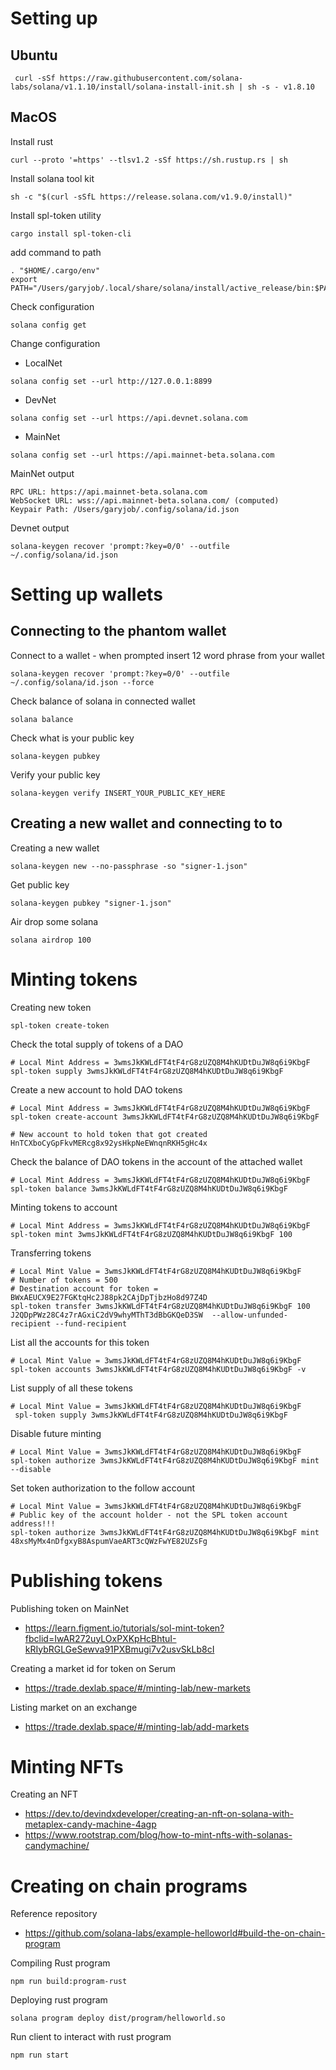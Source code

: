 # Setting up

## Ubuntu
```
 curl -sSf https://raw.githubusercontent.com/solana-labs/solana/v1.1.10/install/solana-install-init.sh | sh -s - v1.8.10
```

## MacOS
Install rust
```
curl --proto '=https' --tlsv1.2 -sSf https://sh.rustup.rs | sh
```

Install solana tool kit
```
sh -c "$(curl -sSfL https://release.solana.com/v1.9.0/install)"
```

Install spl-token utility
```
cargo install spl-token-cli
```

add command to path
```
. "$HOME/.cargo/env"
export PATH="/Users/garyjob/.local/share/solana/install/active_release/bin:$PATH"
```

Check configuration
```
solana config get
```

Change configuration 
- LocalNet
```
solana config set --url http://127.0.0.1:8899
```

- DevNet
```
solana config set --url https://api.devnet.solana.com
```

- MainNet
```
solana config set --url https://api.mainnet-beta.solana.com
```

  MainNet output
  ```
  RPC URL: https://api.mainnet-beta.solana.com 
  WebSocket URL: wss://api.mainnet-beta.solana.com/ (computed)
  Keypair Path: /Users/garyjob/.config/solana/id.json 
  ```

  Devnet output
  ```
  solana-keygen recover 'prompt:?key=0/0' --outfile ~/.config/solana/id.json
  ```


# Setting up wallets

## Connecting to the phantom wallet
Connect to a wallet - when prompted insert 12 word phrase from your wallet
```
solana-keygen recover 'prompt:?key=0/0' --outfile ~/.config/solana/id.json --force
```

Check balance of solana in connected wallet
```
solana balance
```

Check what is your public key
```
solana-keygen pubkey
```


Verify your public key
```
solana-keygen verify INSERT_YOUR_PUBLIC_KEY_HERE
```

## Creating a new wallet and connecting to to
Creating a new wallet
```
solana-keygen new --no-passphrase -so "signer-1.json"
```

Get public key 
```
solana-keygen pubkey "signer-1.json"
```

Air drop some solana
```
solana airdrop 100
```


# Minting tokens 
Creating new token
```
spl-token create-token
```

Check the total supply of tokens of a DAO
```
# Local Mint Address = 3wmsJkKWLdFT4tF4rG8zUZQ8M4hKUDtDuJW8q6i9KbgF
spl-token supply 3wmsJkKWLdFT4tF4rG8zUZQ8M4hKUDtDuJW8q6i9KbgF

```

Create a new account to hold DAO tokens
```
# Local Mint Address = 3wmsJkKWLdFT4tF4rG8zUZQ8M4hKUDtDuJW8q6i9KbgF
spl-token create-account 3wmsJkKWLdFT4tF4rG8zUZQ8M4hKUDtDuJW8q6i9KbgF

# New account to hold token that got created HnTCXboCyGpFkvMERcg8x92ysHkpNeEWnqnRKH5gHc4x
```

Check the balance of DAO tokens in the account of the attached wallet
```
# Local Mint Address = 3wmsJkKWLdFT4tF4rG8zUZQ8M4hKUDtDuJW8q6i9KbgF
spl-token balance 3wmsJkKWLdFT4tF4rG8zUZQ8M4hKUDtDuJW8q6i9KbgF
```

Minting tokens to account
```
# Local Mint Address = 3wmsJkKWLdFT4tF4rG8zUZQ8M4hKUDtDuJW8q6i9KbgF
spl-token mint 3wmsJkKWLdFT4tF4rG8zUZQ8M4hKUDtDuJW8q6i9KbgF 100
```

Transferring tokens
```
# Local Mint Value = 3wmsJkKWLdFT4tF4rG8zUZQ8M4hKUDtDuJW8q6i9KbgF
# Number of tokens = 500
# Destination account for token = BWxAEUCX9E27FGKtqHc2J88pk2CAjDpTjbzHo8d97Z4D
spl-token transfer 3wmsJkKWLdFT4tF4rG8zUZQ8M4hKUDtDuJW8q6i9KbgF 100 J2QDpPWz28C4z7rAGxiC2dV9whyMThT3dBbGKQeD3SW  --allow-unfunded-recipient --fund-recipient
```

List all the accounts for this token
```
# Local Mint Value = 3wmsJkKWLdFT4tF4rG8zUZQ8M4hKUDtDuJW8q6i9KbgF
spl-token accounts 3wmsJkKWLdFT4tF4rG8zUZQ8M4hKUDtDuJW8q6i9KbgF -v
```

List supply of all these tokens
```
# Local Mint Value = 3wmsJkKWLdFT4tF4rG8zUZQ8M4hKUDtDuJW8q6i9KbgF
 spl-token supply 3wmsJkKWLdFT4tF4rG8zUZQ8M4hKUDtDuJW8q6i9KbgF
```

Disable future minting
```
# Local Mint Value = 3wmsJkKWLdFT4tF4rG8zUZQ8M4hKUDtDuJW8q6i9KbgF
spl-token authorize 3wmsJkKWLdFT4tF4rG8zUZQ8M4hKUDtDuJW8q6i9KbgF mint --disable
```

Set token authorization to the follow account
```
# Local Mint Value = 3wmsJkKWLdFT4tF4rG8zUZQ8M4hKUDtDuJW8q6i9KbgF
# Public key of the account holder - not the SPL token account address!!!
spl-token authorize 3wmsJkKWLdFT4tF4rG8zUZQ8M4hKUDtDuJW8q6i9KbgF mint 48xsMyMx4nDfgxyB8AspumVaeART3cQWzFwYE82UZsFg
```

# Publishing tokens 

Publishing token on MainNet
- https://learn.figment.io/tutorials/sol-mint-token?fbclid=IwAR272uyLOxPXKpHcBhtuI-kRIybRGLGeSewva91PXBmugi7v2usvSkLb8cI

Creating a market id for token on Serum
- https://trade.dexlab.space/#/minting-lab/new-markets

Listing market on an exchange
- https://trade.dexlab.space/#/minting-lab/add-markets


# Minting NFTs
Creating an NFT
- https://dev.to/devindxdeveloper/creating-an-nft-on-solana-with-metaplex-candy-machine-4agp
- https://www.rootstrap.com/blog/how-to-mint-nfts-with-solanas-candymachine/


# Creating on chain programs

Reference repository
- https://github.com/solana-labs/example-helloworld#build-the-on-chain-program

Compiling Rust program
```
npm run build:program-rust
```

Deploying rust program
```
solana program deploy dist/program/helloworld.so
```

Run client to interact with rust program
```
npm run start
```